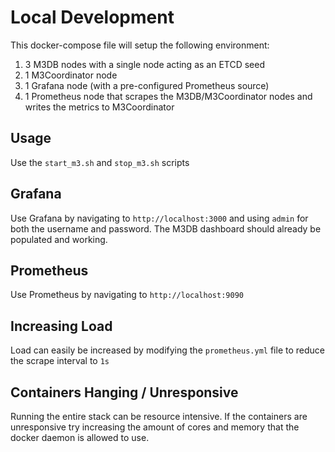 # Local Development

This docker-compose file will setup the following environment:

1. 3 M3DB nodes with a single node acting as an ETCD seed
2. 1 M3Coordinator node
3. 1 Grafana node (with a pre-configured Prometheus source)
4. 1 Prometheus node that scrapes the M3DB/M3Coordinator nodes and writes the metrics to M3Coordinator

## Usage

Use the `start_m3.sh` and `stop_m3.sh` scripts

## Grafana

Use Grafana by navigating to `http://localhost:3000` and using `admin` for both the username and password. The M3DB dashboard should already be populated and working.

## Prometheus

Use Prometheus by navigating to `http://localhost:9090`

## Increasing Load

Load can easily be increased by modifying the `prometheus.yml` file to reduce the scrape interval to `1s`

## Containers Hanging / Unresponsive

Running the entire stack can be resource intensive. If the containers are unresponsive try increasing the amount of cores and memory that the docker daemon is allowed to use.